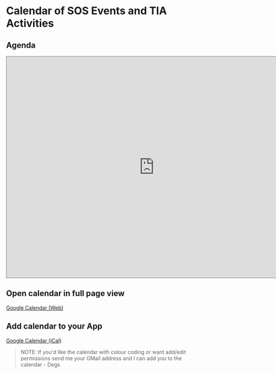 # Calendar of SOS Events and TIA Activities

## Agenda
<div><iframe src="https://calendar.google.com/calendar/embed?height=600&amp;wkst=2&amp;bgcolor=%23ffffff&amp;ctz=UTC&amp;src=dDFmNXJyMTdldml1cHRkZGpkNWk4a3JpNnNAZ3JvdXAuY2FsZW5kYXIuZ29vZ2xlLmNvbQ&amp;color=%23EF6C00&amp;hl=en_GB&amp;mode=AGENDA" style="border:solid 1px #777" width="800" height="600" frameborder="0" scrolling="no"></iframe></div>

## Open calendar in full page view
[Google Calendar (Web)](https://calendar.google.com/calendar/embed?src=t1f5rr17eviuptddjd5i8kri6s%40group.calendar.google.com)

## Add calendar to your App
[Google Calendar (iCal)](https://calendar.google.com/calendar/ical/t1f5rr17eviuptddjd5i8kri6s%40group.calendar.google.com/public/basic.ics)

> NOTE: If you'd like the calendar with colour coding or want add/edit permissions send me your GMail address and I can add you to the calendar - Degs